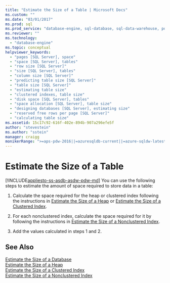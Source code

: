 ```yaml
---
title: "Estimate the Size of a Table | Microsoft Docs"
ms.custom: ""
ms.date: "03/01/2017"
ms.prod: sql
ms.prod_service: "database-engine, sql-database, sql-data-warehouse, pdw"
ms.reviewer: ""
ms.technology: 
  - "database-engine"
ms.topic: conceptual
helpviewer_keywords: 
  - "pages [SQL Server], space"
  - "space [SQL Server], tables"
  - "row size [SQL Server]"
  - "size [SQL Server], tables"
  - "column size [SQL Server]"
  - "predicting table size [SQL Server]"
  - "table size [SQL Server]"
  - "estimating table size"
  - "clustered indexes, table size"
  - "disk space [SQL Server], tables"
  - "space allocation [SQL Server], table size"
  - "designing databases [SQL Server], estimating size"
  - "reserved free rows per page [SQL Server]"
  - "calculating table size"
ms.assetid: 15c17c92-616f-402e-894b-907a296efe5f
author: "stevestein"
ms.author: "sstein"
manager: craigg
monikerRange: ">=aps-pdw-2016||=azuresqldb-current||=azure-sqldw-latest||>=sql-server-2016||=sqlallproducts-allversions||>=sql-server-linux-2017||=azuresqldb-mi-current"
---
```

# Estimate the Size of a Table
[!INCLUDE[appliesto-ss-asdb-asdw-pdw-md](../../includes/appliesto-ss-asdb-asdw-pdw-md.md)]
  You can use the following steps to estimate the amount of space required to store data in a table:  
  
1.  Calculate the space required for the heap or clustered index following the instructions in [Estimate the Size of a Heap](../../relational-databases/databases/estimate-the-size-of-a-heap.md) or [Estimate the Size of a Clustered Index](../../relational-databases/databases/estimate-the-size-of-a-clustered-index.md).  
  
2.  For each nonclustered index, calculate the space required for it by following the instructions in [Estimate the Size of a Nonclustered Index](../../relational-databases/databases/estimate-the-size-of-a-nonclustered-index.md).  
  
3.  Add the values calculated in steps 1 and 2.  
  
## See Also  
 [Estimate the Size of a Database](../../relational-databases/databases/estimate-the-size-of-a-database.md)   
 [Estimate the Size of a Heap](../../relational-databases/databases/estimate-the-size-of-a-heap.md)   
 [Estimate the Size of a Clustered Index](../../relational-databases/databases/estimate-the-size-of-a-clustered-index.md)   
 [Estimate the Size of a Nonclustered Index](../../relational-databases/databases/estimate-the-size-of-a-nonclustered-index.md)  
  
  
